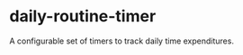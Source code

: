 daily-routine-timer
===================

A configurable set of timers to track daily time expenditures.
